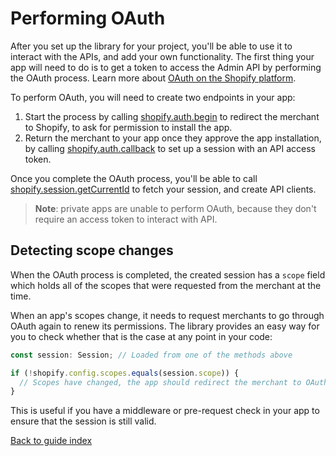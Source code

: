 # Performing OAuth

After you set up the library for your project, you'll be able to use it to interact with the APIs, and add your own functionality.
The first thing your app will need to do is to get a token to access the Admin API by performing the OAuth process. Learn more about [OAuth on the Shopify platform](https://shopify.dev/apps/auth/oauth).

To perform OAuth, you will need to create two endpoints in your app:

1. Start the process by calling [shopify.auth.begin](../reference/auth/begin.md) to redirect the merchant to Shopify, to ask for permission to install the app.
1. Return the merchant to your app once they approve the app installation, by calling [shopify.auth.callback](../reference/auth/callback.md) to set up a session with an API access token.

Once you complete the OAuth process, you'll be able to call [shopify.session.getCurrentId](../reference/session/getCurrentId.md) to fetch your session, and create API clients.

> **Note**: private apps are unable to perform OAuth, because they don't require an access token to interact with API.

## Detecting scope changes

When the OAuth process is completed, the created session has a `scope` field which holds all of the scopes that were requested from the merchant at the time.

When an app's scopes change, it needs to request merchants to go through OAuth again to renew its permissions. The library provides an easy way for you to check whether that is the case at any point in your code:

```ts
const session: Session; // Loaded from one of the methods above

if (!shopify.config.scopes.equals(session.scope)) {
  // Scopes have changed, the app should redirect the merchant to OAuth
}
```

This is useful if you have a middleware or pre-request check in your app to ensure that the session is still valid.

[Back to guide index](../../README.md#features)
